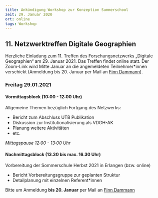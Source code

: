 ```yaml
---
title: Ankündigung Workshop zur Konzeption Summerschool
zeit: 29. Januar 2020
ort: online
tags: Workshop
---
```


## 11. Netzwerktreffen Digitale Geographien

Herzliche Einladung zum 11. Treffen des Forschungsnetzwerks „Digitale Geographien“ am 29. Januar 2021. Das Treffen findet online statt. Der Zoom-Link wird Mitte Januar an die angemeldeten Teilnehmer\*innen verschickt (Anmeldung bis 20. Januar per Mail an [Finn Dammann](mailto:finn.dammann@fau.de)).

### Freitag 29.01.2021

#### Vormittagsblock (10:00 - 12:00 Uhr)
Allgemeine Themen bezüglich Fortgang des Netzwerks:

- Bericht zum Abschluss UTB Publikation
- Diskussion zur Institutionalisierung als VDGH-AK
- Planung weitere Aktivitäten
- etc.

*Mittagspause 12:00 - 13:00 Uhr*

#### Nachmittagsblock (13.30 bis max. 16.30 Uhr)
Vorbereitung der Sommerschule Herbst 2021 in Erlangen (bzw. online)

- Bericht Vorbereitungsgruppe zur geplanten Struktur
- Detailplanung mit einzelnen Referent*innen

Bitte um Anmeldung **bis 20. Januar** per Mail an [Finn Dammann](mailto:finn.dammann@fau.de)
